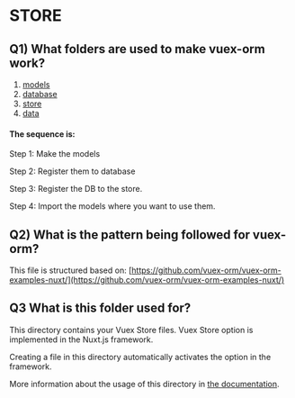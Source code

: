 # STORE

## Q1) What folders are used to make vuex-orm work?

1. [models](../models/)
2. [database](../database/)
3. [store](../store/)
4. [data](../data/)

#### The sequence is:

Step 1: Make the models

Step 2: Register them to database

Step 3: Register the DB to the store.

Step 4: Import the models where you want to use them.

## Q2) What is the pattern being followed for vuex-orm?

This file is structured based on:
[https://github.com/vuex-orm/vuex-orm-examples-nuxt/](https://github.com/vuex-orm/vuex-orm-examples-nuxt/)

## Q3 What is this folder used for?

This directory contains your Vuex Store files.
Vuex Store option is implemented in the Nuxt.js framework.

Creating a file in this directory automatically activates the option in the framework.

More information about the usage of this directory in [the documentation](https://nuxtjs.org/guide/vuex-store).
